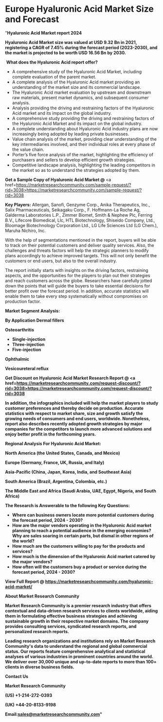 # Europe Hyaluronic Acid Market Size and Forecast
"<strong>Hyaluronic Acid Market report 2024</strong>

<strong>Hyaluronic Acid Market size was valued at USD 9.32 Bn in 2021, registering a CAGR of 7.45% during the forecast period (2023-2030), and the market is projected to be worth USD 16.56 Bn by 2030.</strong>

 <strong><b>What does the Hyaluronic Acid report offer?</b></strong>
<ul>
  <li>A comprehensive study of the Hyaluronic Acid Market, including complete evaluation of the parent market.</li>
  <li>A complete analysis of the Hyaluronic Acid market providing an understanding of the market size and its commercial landscape.</li>
  <li>The Hyaluronic Acid market evaluation by upstream and downstream raw materials, present market dynamics, and subsequent consumer analysis.</li>
  <li>Analysis providing the driving and restraining factors of the Hyaluronic Acid market and its impact on the global industry.</li>
  <li>A comprehensive study providing the driving and restraining factors of the Hyaluronic Acid Market and its impact on the global industry.</li>
  <li>A complete understanding about Hyaluronic Acid industry plans are now increasingly being adopted by leading private businesses.</li>
  <li>Value chain analysis of the market, providing clear understanding of the key intermediaries involved, and their individual roles at every phase of the value chain.</li>
  <li>Porter’s five force analysis of the market, highlighting the efficiency of purchasers and sellers to develop efficient growth strategies.</li>
  <li>Competitive landscape analysis, highlighting the leading competitors in the market so as to understand the strategies adopted by them.</li>
</ul>

<strong>Get a Sample Copy of Hyaluronic Acid Market @ </strong><a href=https://marketresearchcommunity.com/sample-request/?rid=3038><u>https://marketresearchcommunity.com/sample-request/?rid=3038</u></a>

<strong>Key Players:</strong> 
Allergan, Sanofi, Genzyme Corp., Anika Therapeutics, Inc., Salix Pharmaceuticals, Seikagaku Corp., F. Hoffmann-La Roche Ag, Galderma Laboratories L.P., Zimmer Biomet, Smith &amp; Nephew Plc, Ferring B.V., Lifecore Biomedical, Llc, HTL Biotechnology, Shiseido Company, Ltd., Bloomage Biotechnology Corporation Ltd., LG Life Sciences Ltd (LG Chem.), Maruha Nichiro, Inc.

With the help of segmentations mentioned in the report, buyers will be able to track on their potential customers and deliver quality services. Also, the challenges and threats factors will help the strategic planners to modify plans accordingly to achieve improved targets. This will not only benefit the customers or end users, but also to the overall industry.

The report initially starts with insights on the driving factors, restraining aspects, and the opportunities for the players to plan out their strategies and reach customers across the globe. Researchers have carefully jotted down the points that will guide the buyers to take essential decisions for better profit over the forecast period. In addition, accurate statistics will enable them to take every step systematically without compromises on production factor.

<strong>Market Segment Analysis:</strong>


<strong><strong>By Application</strong></h4>
Dermal fillers

Osteoarthritis
<ul>
 	<li>Single-injection</li>
 	<li>Three-injection</li>
 	<li>Five-injection</li>
</ul>
Ophthalmic

Vesicoureteral reflux

<strong>Get Discount on Hyaluronic Acid Market Research Report @ </b></strong><a href=https://marketresearchcommunity.com/request-discount/?rid=3038><u>https://marketresearchcommunity.com/request-discount/?rid=3038</u></a>

In addition, the infographics included will help the market players to study customer preferences and thereby decide on production. Accurate statistics with respect to market share, size and growth satisfy the growing needs of consumers and end users, worldwide. Nonetheless, report also describes recently adopted growth strategies by major companies for the competitors to launch more advanced solutions and enjoy better profit in the forthcoming years.

<strong>Regional Analysis For Hyaluronic Acid Market:</strong>

<strong>North America</strong> (the United States, Canada, and Mexico)

<strong>Europe</strong> (Germany, France, UK, Russia, and Italy)

<strong>Asia-Pacific</strong> (China, Japan, Korea, India, and Southeast Asia)

<strong>South America</strong> (Brazil, Argentina, Colombia, etc.)

<strong>The Middle East and Africa</strong> (Saudi Arabia, UAE, Egypt, Nigeria, and South Africa)

<strong>The Research is Answerable to the following Key Questions:</strong>
<ul>
 	<li>Where can business owners locate more potential customers during the forecast period, 2024 - 2030?</li>
 	<li>How are the major vendors operating in the Hyaluronic Acid market planning to reach a potential audience in the emerging economies? Why are sales soaring in certain parts, but dismal in other regions of the world?</li>
 	<li>How much are the customers willing to pay for the products and services?</li>
 	<li>How much is the dimension of the Hyaluronic Acid market catered by the major vendors?</li>
 	<li>How often will the customers buy a product or service during the forecast period, 2024 - 2030?</li>
</ul>

<strong>View Full Report @</strong> <a href=https://marketresearchcommunity.com/hyaluronic-acid-market/>https://marketresearchcommunity.com/hyaluronic-acid-market/</a>

<strong>About Market Research Community</strong>

Market Research Community is a premier research industry that offers contextual and data-driven research services to clients worldwide, aiding them in formulating effective business strategies and achieving sustainable growth in their respective market domains. The company provides consulting services, syndicated research reports, and personalized research reports.

Leading research organizations and institutions rely on Market Research Community's data to understand the regional and global commercial status. Our reports feature comprehensive analytical and statistical analyses of various industries in prominent countries around the world. We deliver over 30,000 unique and up-to-date reports to more than 100+ clients in diverse business fields.

<strong>Contact Us</strong>

<strong>Market Research Community</strong>

(US) +1-214-272-0393

(UK) +44-20-8133-9198

<strong>Email:</strong>sales@marketresearchcommunity.com"
